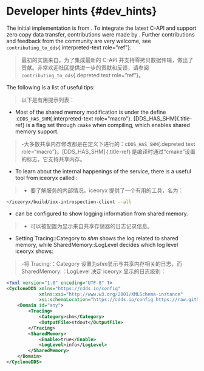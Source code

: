 # Developer hints {#dev_hints}

The initial implementation is from . To integrate the latest C-API and support zero copy data transfer, contributions were made by . Further contributions and feedback from the community are very welcome, see `contributing_to_dds`{.interpreted-text role="ref"}.

> 最初的实施来自。为了集成最新的 C-API 并支持零拷贝数据传输，做出了贡献。非常欢迎社区提供进一步的贡献和反馈，请参阅`contributing_to_dds`{.depreted text role=“ref”}。

The following is a list of useful tips:

> 以下是有用提示列表：

- Most of the shared memory modification is under the define :c`DDS_HAS_SHM`{.interpreted-text role="macro"}. [DDS_HAS_SHM]{.title-ref} is a flag set through `cmake` when compiling, which enables shared memory support.

> -大多数共享内存修改都是在定义下进行的：c`DDS_HAS_SHM`{.depreted text role=“macro”}。[DDS_HAS_SHM]｛.title-ref｝是编译时通过“cmake”设置的标志，它支持共享内存。

- To learn about the internal happenings of the service, there is a useful tool from iceoryx called :

> - 要了解服务的内部情况，iceoryx 提供了一个有用的工具，名为：

```bash
~/iceoryx/build/iox-introspection-client --all
```

- can be configured to show logging information from shared memory.

> - 可以被配置为显示来自共享存储器的日志记录信息。

- Setting Tracing::Category to _shm_ shows the log related to shared memory, while SharedMemory::LogLevel decides which log level iceoryx shows:

> -将 Tracing:：Category 设置为*shm*显示与共享内存相关的日志，而 SharedMemory:：LogLevel 决定 iceoryx 显示的日志级别：

```xml
<?xml version="1.0" encoding="UTF-8" ?>
<CycloneDDS xmlns="https://cdds.io/config"
            xmlns:xsi="http://www.w3.org/2001/XMLSchema-instance"
            xsi:schemaLocation="https://cdds.io/config https://raw.githubusercontent.com/eclipse-cyclonedds/cyclonedds/iceoryx/etc/cyclonedds.xsd">
    <Domain id="any">
        <Tracing>
            <Category>shm</Category>
            <OutputFile>stdout</OutputFile>
        </Tracing>
        <SharedMemory>
            <Enable>true</Enable>
            <LogLevel>info</LogLevel>
        </SharedMemory>
    </Domain>
</CycloneDDS>
```
